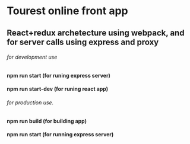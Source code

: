 # Tourest online front app

## React+redux archetecture using webpack, and for server calls using express and proxy

###### for development use 
#### npm run start (for runing express server) 
#### npm run start-dev (for runing react app) 
###### for production use. 
#### npm run build (for building app) 
#### npm run start (for running express server)
